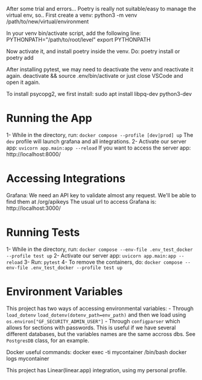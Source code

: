 After some trial and errors... Poetry is really not suitable/easy to manage the virtual env,
so..
First create a venv:
    python3 -m venv /path/to/new/virtual/environment

In your venv bin/activate script, add the following line:
    PYTHONPATH="/path/to/root/level"
    export PYTHONPATH

Now activate it, and install poetry inside the venv.
Do:
    poetry install
or
    poetry add <package>

After installing pytest, we may need to deactivate the venv and reactivate it again.
    deactivate && source .env/bin/activate
or just close VSCode and open it again.

To install psycopg2, we first install:
    sudo apt install libpq-dev python3-dev

# Running the App
1- While in the directory, run:
        `docker compose --profile [dev|prod] up`
    The `dev` profile will launch grafana and all integrations.
2- Activate our server app:
        `uvicorn app.main:app --reload`
    If you want to access the server app:
        http://localhost:8000/

# Accessing Integrations
Grafana:
We need an API key to validate almost any request.
We'll be able to find them at /org/apikeys
The usual url to access Grafana is:
    http://localhost:3000/

# Running Tests
1- While in the directory, run:
        `docker compose --env-file .env_test_docker --profile test up`
2- Activate our server app:
        `uvicorn app.main:app --reload`
3- Run:
        `pytest`
4- To remove the containers, do:
        `docker compose --env-file .env_test_docker --profile test up`

# Environment Variables
This project has two ways of accessing environmental variables:
    - Through `load_dotenv`
        `load_dotenv(dotenv_path=env_path)`
    and then we load using
        `os.environ["GF_SECURITY_ADMIN_USER"]`
    - Through `configparser` which allows for sections with passwords. This is useful
    if we have several different databases, but the variables names are the same accross dbs.
    See `PostgresDB` class, for an example.

Docker useful commands:
    docker exec -ti mycontainer /bin/bash
    docker logs mycontainer

This project has Linear(linear.app) integration, using my personal profile.
